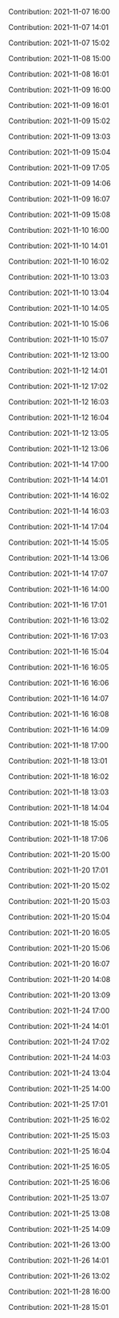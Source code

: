 Contribution: 2021-11-07 16:00

Contribution: 2021-11-07 14:01

Contribution: 2021-11-07 15:02

Contribution: 2021-11-08 15:00

Contribution: 2021-11-08 16:01

Contribution: 2021-11-09 16:00

Contribution: 2021-11-09 16:01

Contribution: 2021-11-09 15:02

Contribution: 2021-11-09 13:03

Contribution: 2021-11-09 15:04

Contribution: 2021-11-09 17:05

Contribution: 2021-11-09 14:06

Contribution: 2021-11-09 16:07

Contribution: 2021-11-09 15:08

Contribution: 2021-11-10 16:00

Contribution: 2021-11-10 14:01

Contribution: 2021-11-10 16:02

Contribution: 2021-11-10 13:03

Contribution: 2021-11-10 13:04

Contribution: 2021-11-10 14:05

Contribution: 2021-11-10 15:06

Contribution: 2021-11-10 15:07

Contribution: 2021-11-12 13:00

Contribution: 2021-11-12 14:01

Contribution: 2021-11-12 17:02

Contribution: 2021-11-12 16:03

Contribution: 2021-11-12 16:04

Contribution: 2021-11-12 13:05

Contribution: 2021-11-12 13:06

Contribution: 2021-11-14 17:00

Contribution: 2021-11-14 14:01

Contribution: 2021-11-14 16:02

Contribution: 2021-11-14 16:03

Contribution: 2021-11-14 17:04

Contribution: 2021-11-14 15:05

Contribution: 2021-11-14 13:06

Contribution: 2021-11-14 17:07

Contribution: 2021-11-16 14:00

Contribution: 2021-11-16 17:01

Contribution: 2021-11-16 13:02

Contribution: 2021-11-16 17:03

Contribution: 2021-11-16 15:04

Contribution: 2021-11-16 16:05

Contribution: 2021-11-16 16:06

Contribution: 2021-11-16 14:07

Contribution: 2021-11-16 16:08

Contribution: 2021-11-16 14:09

Contribution: 2021-11-18 17:00

Contribution: 2021-11-18 13:01

Contribution: 2021-11-18 16:02

Contribution: 2021-11-18 13:03

Contribution: 2021-11-18 14:04

Contribution: 2021-11-18 15:05

Contribution: 2021-11-18 17:06

Contribution: 2021-11-20 15:00

Contribution: 2021-11-20 17:01

Contribution: 2021-11-20 15:02

Contribution: 2021-11-20 15:03

Contribution: 2021-11-20 15:04

Contribution: 2021-11-20 16:05

Contribution: 2021-11-20 15:06

Contribution: 2021-11-20 16:07

Contribution: 2021-11-20 14:08

Contribution: 2021-11-20 13:09

Contribution: 2021-11-24 17:00

Contribution: 2021-11-24 14:01

Contribution: 2021-11-24 17:02

Contribution: 2021-11-24 14:03

Contribution: 2021-11-24 13:04

Contribution: 2021-11-25 14:00

Contribution: 2021-11-25 17:01

Contribution: 2021-11-25 16:02

Contribution: 2021-11-25 15:03

Contribution: 2021-11-25 16:04

Contribution: 2021-11-25 16:05

Contribution: 2021-11-25 16:06

Contribution: 2021-11-25 13:07

Contribution: 2021-11-25 13:08

Contribution: 2021-11-25 14:09

Contribution: 2021-11-26 13:00

Contribution: 2021-11-26 14:01

Contribution: 2021-11-26 13:02

Contribution: 2021-11-28 16:00

Contribution: 2021-11-28 15:01

